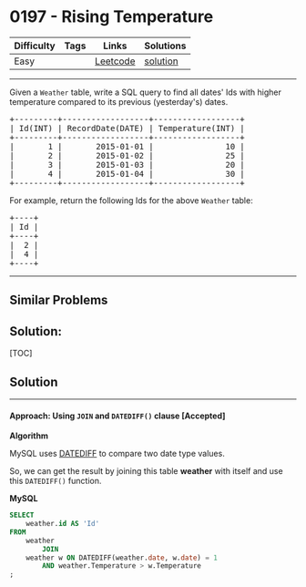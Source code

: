 # 0197 - Rising Temperature

Difficulty  | Tags | Links | Solutions
----------- | ---- | ----- | -----
Easy |  | [Leetcode](https://leetcode.com/problems/rising-temperature) | [solution](https://leetcode.com/problems/rising-temperature/solution/)


-----------

<p>Given a <code>Weather</code> table, write a SQL query to find all dates&#39; Ids with higher temperature compared to its previous (yesterday&#39;s) dates.</p>

<pre>
+---------+------------------+------------------+
| Id(INT) | RecordDate(DATE) | Temperature(INT) |
+---------+------------------+------------------+
|       1 |       2015-01-01 |               10 |
|       2 |       2015-01-02 |               25 |
|       3 |       2015-01-03 |               20 |
|       4 |       2015-01-04 |               30 |
+---------+------------------+------------------+
</pre>

<p>For example, return the following Ids for the above <code>Weather</code> table:</p>

<pre>
+----+
| Id |
+----+
|  2 |
|  4 |
+----+
</pre>


-----------


## Similar Problems




## Solution:

[TOC]

## Solution
---
#### Approach: Using `JOIN` and `DATEDIFF()` clause [Accepted]

**Algorithm**

MySQL uses [DATEDIFF](https://dev.mysql.com/doc/refman/5.7/en/date-and-time-functions.html#function_datediff) to compare two date type values.

So, we can get the result by joining this table **weather** with itself and use this `DATEDIFF()` function.

**MySQL**

```sql
SELECT
    weather.id AS 'Id'
FROM
    weather
        JOIN
    weather w ON DATEDIFF(weather.date, w.date) = 1
        AND weather.Temperature > w.Temperature
;
```
